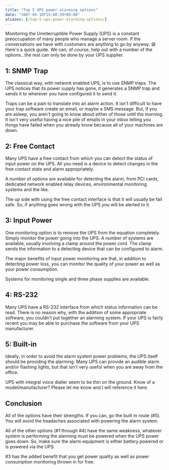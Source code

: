 ```yaml
---
title: "Top 5 UPS power alarming options"
date: "2007-05-10T15:08:39+00:00"
aliases: [/top-5-ups-power-alarming-options/]
---
```


Monitoring the Uninterruptible Power Supply (UPS) is a constant preoccupation of many people who manage a server room. If the conversations we have with customers are anything to go by anyway. :smile: Here's a quick guide. We can, of course, help out with a number of the options...the rest can only be done by your UPS supplier.

## 1: SNMP Trap

The classical way, with network enabled UPS, is to use SNMP traps. The UPS notices that its power supply has gone, it generates a SNMP trap and sends it to wherever you have configured it to send it.

Traps can be a pain to translate into an alarm action. It isn't difficult to have your trap software create an email, or maybe a SMS message. But, if you are asleep, you aren't going to know about either of those until the morning. It isn't very useful having a nice pile of emails in your inbox telling you things have failed when you already know because all of your machines are down.

## 2: Free Contact

Many UPS have a free contact from which you can detect the status of input power on the UPS. All you need is a device to detect changes in the free contact state and alarm appropriately.

A number of options are available for detecting the alarm, from PCI cards, dedicated network enabled relay devices, environmental monitoring systems and the like.

The up side with using the free contact interface is that it will usually be fail safe. So, if anything goes wrong with the UPS you will be alerted to it.

## 3: Input Power

One monitoring option is to remove the UPS from the equation completely. Simply monitor the power going into the UPS. A number of systems are available, usually involving a clamp around the power cord. The clamp sends the information to a detecting device that can be configured to alarm.

The major benefits of input power monitoring are that, in addition to detecting power loss, you can monitor the quality of your power as well as your power consumption.

Systems for monitoring single and three phase supplies are available.

## 4: RS-232

Many UPS have a RS-232 interface from which status information can be read. There is no reason why, with the addition of some appropriate software, you couldn't put together an alarming system. If your UPS is fairly recent you may be able to purchase the software from your UPS manufacturer.

## 5: Built-in

Ideally, in order to avoid the alarm system power problems, the UPS itself should be providing the alarming. Many UPS can provide an audible alarm and/or flashing lights, but that isn't very useful when you are away from the office.

UPS with integral voice dialler seem to be thin on the ground. Know of a model/manufacturer? Please let me know and I will reference it here.

## Conclusion

All of the options have their strengths. If you can, go the built in route (#5). You will avoid the headaches associated with powering the alarm system.

All of the other options (#1 through #4) have the same weakness, whatever system is performing the alarming must be powered when the UPS power goes down. So, make sure the alarm equipment is either battery powered or is powered via the UPS.

\#3 has the added benefit that you get power quality as well as power consumption monitoring thrown in for free.

